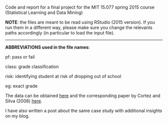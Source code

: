 Code and report for a final project for the MIT 15.077 spring 2015 course (Statistical Learning and Data Mining)

<b>NOTE</b>: the files are meant to be read using RStudio (2015 version). If you run them in a different way, please make sure you change the relevants paths accordingly (in particular to load the input file).

<hr>

<b>ABBREVIATIONS used in the file names</b>:

pf: pass or fail

class: grade classification

risk: identifying student at risk of dropping out of school

eg: exact grade

The data can be obtained [here](https://archive.ics.uci.edu/ml/datasets/student+performance) and the corresponding paper by Cortez and Silva (2008) [here](http://www3.dsi.uminho.pt/pcortez/student.pdf).

I have also written a post about the same case study with additional insights on my blog.




